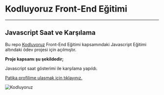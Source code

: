 # Kodluyoruz Front-End Eğitimi
---
## Javascript Saat ve Karşılama


Bu repo [Kodluyoruz](kodluyoruz.org) Front-End Eğitimi kapsamındaki Javascript Eğitimi altındaki ödev projesi için açılmıştır.

**Proje kapsamı şu şekildedir;**

Javascript saat gösterimi ile karşılama yapıldı.


[Patika profilime ulaşmak için tıklayınız.](https://app.patika.dev/edamiaj)

![Kodluyoruz](https://miro.medium.com/max/3150/2*TZeK0kyHTRHVv3gUi8BtQg.png)